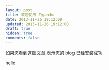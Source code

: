 ```yaml
---
layout: post
title: 欢迎使用 Typecho
date: 2013-11-26 19:12:00
updated: 2013-11-26 19:12:00
draft: true
hidden: true
comments: false
---
```


如果您看到这篇文章,表示您的 blog 已经安装成功.

hello
